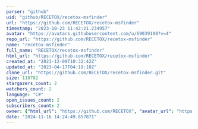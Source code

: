 ```yaml
---
parser: "github"
uid: "github/RECETOX/recetox-msfinder"
url: "https://github.com/RECETOX/recetox-msfinder"
timestamp: "2023-10-23 11:42:21.234957"
avatar: "https://avatars.githubusercontent.com/u/69039108?v=4"
repo_url: "https://github.com/RECETOX/recetox-msfinder"
name: "recetox-msfinder"
full_name: "RECETOX/recetox-msfinder"
html_url: "https://github.com/RECETOX/recetox-msfinder"
created_at: "2021-12-09T10:32:42Z"
updated_at: "2023-04-17T04:19:10Z"
clone_url: "https://github.com/RECETOX/recetox-msfinder.git"
size: 118782
stargazers_count: 2
watchers_count: 2
language: "C#"
open_issues_count: 2
subscribers_count: 2
owner: {"html_url": "https://github.com/RECETOX", "avatar_url": "https://avatars.githubusercontent.com/u/69039108?v=4", "login": "RECETOX", "type": "Organization"}
date: "2024-11-16 14:24:49.857871"
---
```


